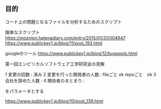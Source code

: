 ## 目的
コード上の問題となるファイルを分析するためのスクリプト

簡単なスクリプト
https://moznion.hatenadiary.com/entry/2015/01/31/004947
https://www.publickey1.jp/blog/11/post_193.html

googleのツール
https://www.publickey1.jp/blog/12/bugspots.html


第一回エンピリカルソフトウェア工学研究会の見解

1 変更の回数 : 済み
2 変更を行った開発者の人数 : fileごと ok repoごと　ok
3 会社を辞めた人数 :
4 関係者のまとまり :

をパラメータとする

https://www.publickey1.jp/blog/10/post_139.html
